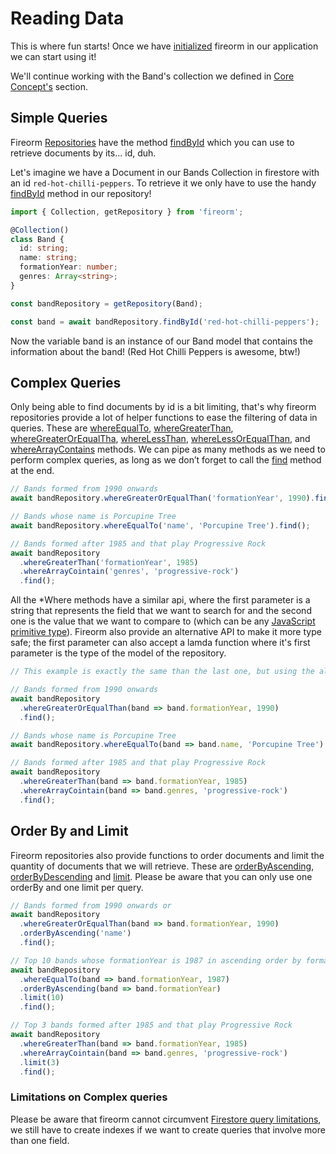 # Reading Data

This is where fun starts! Once we have [initialized](README.md#Initialization) fireorm in our application we can start using it!

We'll continue working with the Band's collection we defined in [Core Concept's](CORE_CONCEPTS.md#FireormCollections) section.

## Simple Queries

Fireorm [Repositories](CORE_CONCEPTS.md#FireormRepositories) have the method [findById](Classes/Classes/BaseFirestoreRepository.md#FindById) which you can use to retrieve documents by its... id, duh.

Let's imagine we have a Document in our Bands Collection in firestore with an id `red-hot-chilli-peppers`. To retrieve it we only have to use the handy [findById](Classes/BaseFirestoreRepository.md#FindById) method in our repository!

```typescript
import { Collection, getRepository } from 'fireorm';

@Collection()
class Band {
  id: string;
  name: string;
  formationYear: number;
  genres: Array<string>;
}

const bandRepository = getRepository(Band);

const band = await bandRepository.findById('red-hot-chilli-peppers');
```

Now the variable band is an instance of our Band model that contains the information about the band! (Red Hot Chilli Peppers is awesome, btw!)

## Complex Queries

Only being able to find documents by id is a bit limiting, that's why fireorm repositories provide a lot of helper functions to ease the filtering of data in queries. These are [whereEqualTo](Classes/BaseFirestoreRepository.md#WhereEqualTo), [whereGreaterThan](Classes/BaseFirestoreRepository.md#WhereGreaterThan), [whereGreaterOrEqualTha](Classes/BaseFirestoreRepository.md#WhereGreaterOrEqualThan), [whereLessThan](Classes/BaseFirestoreRepository.md#WhereLessThan), [whereLessOrEqualThan](Classes/BaseFirestoreRepository.md#WhereLessOrEqualThan), and [whereArrayContains](Classes/BaseFirestoreRepository.md#WhereArrayContains) methods. We can pipe as many methods as we need to perform complex queries, as long as we don’t forget to call the [find](Classes/BaseFirestoreRepository.md#Find) method at the end.

```typescript
// Bands formed from 1990 onwards
await bandRepository.whereGreaterOrEqualThan('formationYear', 1990).find();

// Bands whose name is Porcupine Tree
await bandRepository.whereEqualTo('name', 'Porcupine Tree').find();

// Bands formed after 1985 and that play Progressive Rock
await bandRepository
  .whereGreaterThan('formationYear', 1985)
  .whereArrayCointain('genres', 'progressive-rock')
  .find();
```

All the \*Where methods have a similar api, where the first parameter is a string that represents the field that we want to search for and the second one is the value that we want to compare to (which can be any [JavaScript primitive type](https://developer.mozilla.org/en-US/docs/Web/JavaScript/Data_structures#Primitive_values)). Fireorm also provide an alternative API to make it more type safe; the first parameter can also accept a lamda function where it's first parameter is the type of the model of the repository.

```typescript
// This example is exactly the same than the last one, but using the alternative API.

// Bands formed from 1990 onwards
await bandRepository
  .whereGreaterOrEqualThan(band => band.formationYear, 1990)
  .find();

// Bands whose name is Porcupine Tree
await bandRepository.whereEqualTo(band => band.name, 'Porcupine Tree').find();

// Bands formed after 1985 and that play Progressive Rock
await bandRepository
  .whereGreaterThan(band => band.formationYear, 1985)
  .whereArrayCointain(band => band.genres, 'progressive-rock')
  .find();
```

## Order By and Limit

Fireorm repositories also provide functions to order documents and limit the quantity of documents that we will retrieve. These are [orderByAscending](Classes/BaseFirestoreRepository.md#OrderByAscending), [orderByDescending](Classes/BaseFirestoreRepository.md#OrderByDescending) and [limit](Classes/BaseFirestoreRepository.md#Limit). Please be aware that you can only use one orderBy and one limit per query.

```typescript
// Bands formed from 1990 onwards or
await bandRepository
  .whereGreaterOrEqualThan(band => band.formationYear, 1990)
  .orderByAscending('name')
  .find();

// Top 10 bands whose formationYear is 1987 in ascending order by formationYear (using the alternative api)
await bandRepository
  .whereEqualTo(band => band.formationYear, 1987)
  .orderByAscending(band => band.formationYear)
  .limit(10)
  .find();

// Top 3 bands formed after 1985 and that play Progressive Rock
await bandRepository
  .whereGreaterThan(band => band.formationYear, 1985)
  .whereArrayCointain(band => band.genres, 'progressive-rock')
  .limit(3)
  .find();
```

### Limitations on Complex queries

Please be aware that fireorm cannot circumvent [Firestore query limitations](https://firebase.google.com/docs/firestore/query-data/queries#query_limitations), we still have to create indexes if we want to create queries that involve more than one field.
